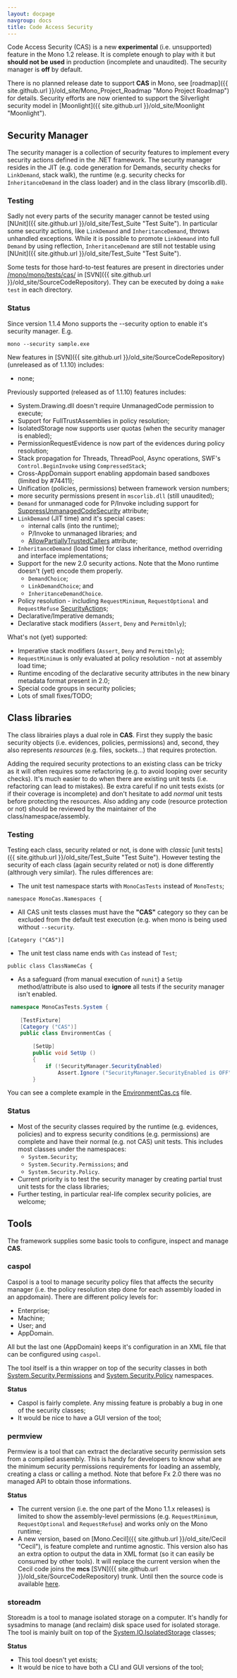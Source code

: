 ```yaml
---
layout: docpage
navgroup: docs
title: Code Access Security
---
```


Code Access Security (CAS) is a new **experimental** (i.e. unsupported) feature in the Mono 1.2 release. It is complete enough to play with it but **should not be used** in production (incomplete and unaudited). The security manager is **off** by default.

There is no planned release date to support **CAS** in Mono, see [roadmap]({{ site.github.url }}/old_site/Mono_Project_Roadmap "Mono Project Roadmap") for details. Security efforts are now oriented to support the Silverlight security model in [Moonlight]({{ site.github.url }}/old_site/Moonlight "Moonlight").

Security Manager
----------------

The security manager is a collection of security features to implement every security actions defined in the .NET framework. The security manager resides in the JIT (e.g. code generation for Demands, security checks for `LinkDemand`, stack walk), the runtime (e.g. security checks for `InheritanceDemand` in the class loader) and in the class library (mscorlib.dll).

### Testing

Sadly not every parts of the security manager cannot be tested using [NUnit]({{ site.github.url }}/old_site/Test_Suite "Test Suite"). In particular some security actions, like `LinkDemand` and `InheritanceDemand`, throws unhandled exceptions. While it is possible to promote `LinkDemand` into full `Demand` by using reflection, `InheritanceDemand` are still not testable using [NUnit]({{ site.github.url }}/old_site/Test_Suite "Test Suite").

Some tests for those hard-to-test features are present in directories under [/mono/mono/tests/cas/](http://anonsvn.mono-project.com/viewvc/trunk/mono/mono/tests/cas/) in [SVN]({{ site.github.url }}/old_site/SourceCodeRepository). They can be executed by doing a `make test` in each directory.

### Status

Since version 1.1.4 Mono supports the --security option to enable it's security manager. E.g.

    mono --security sample.exe

New features in [SVN]({{ site.github.url }}/old_site/SourceCodeRepository) (unreleased as of 1.1.10) includes:

-   none;

Previously supported (released as of 1.1.10) features includes:

-   System.Drawing.dll doesn't require UnmanagedCode permission to execute;
-   Support for FullTrustAssemblies in policy resolution;
-   IsolatedStorage now supports user quotas (when the security manager is enabled);
-   PermissionRequestEvidence is now part of the evidences during policy resolution;
-   Stack propagation for Threads, ThreadPool, Async operations, SWF's `Control.BeginInvoke` using `CompressedStack`;
-   Cross-AppDomain support enabling appdomain based sandboxes (limited by \#74411);
-   Unification (policies, permissions) between framework version numbers;
-   more security permissions present in `mscorlib.dll` (still unaudited);
-   `Demand` for unmanaged code for P/Invoke including support for [SuppressUnmanagedCodeSecurity](http://www.go-mono.com/docs/monodoc.ashx?link=T%3aSystem.Security.SuppressUnmanagedCodeSecurityAttribute) attribute;
-   `LinkDemand` (JIT time) and it's special cases:
    -   internal calls (into the runtime);
    -   P/Invoke to unmanaged libraries; and
    -   [AllowPartiallyTrustedCallers](http://www.go-mono.com/docs/monodoc.ashx?link=T%3aSystem.Security.AllowPartiallyTrustedCallersAttribute) attribute;
-   `InheritanceDemand` (load time) for class inheritance, method overriding and interface implementations;
-   Support for the new 2.0 security actions. Note that the Mono runtime doesn't (yet) encode them properly.
    -   `DemandChoice`;
    -   `LinkDemandChoice`; and
    -   `InheritanceDemandChoice`.
-   Policy resolution - including `RequestMinimum`, `RequestOptional` and `RequestRefuse` [SecurityAction](http://www.go-mono.com/docs/monodoc.ashx?link=T%3aSystem.Security.Permissions.SecurityAction)s;
-   Declarative/Imperative demands;
-   Declarative stack modifiers (`Assert`, `Deny` and `PermitOnly`);

 What's not (yet) supported:

-   Imperative stack modifiers (`Assert`, `Deny` and `PermitOnly`);
-   `RequestMinimum` is only evaluated at policy resolution - not at assembly load time;
-   Runtime encoding of the declarative security attributes in the new binary metadata format present in 2.0;
-   Special code groups in security policies;
-   Lots of small fixes/TODO;

Class libraries
---------------

The class librairies plays a dual role in **CAS**. First they supply the basic security objects (i.e. evidences, policies, permissions) and, second, they also represents *resources* (e.g. files, sockets...) that requires protection.

Adding the required security protections to an existing class can be tricky as it will often requires some refactoring (e.g. to avoid looping over security checks). It's much easier to do when there are existing unit tests (i.e. refactoring can lead to mistakes). Be extra careful if no unit tests exists (or if their coverage is incomplete) and don't hesitate to add *normal* unit tests before protecting the resources. Also adding any code (resource protection or not) should be reviewed by the maintainer of the class/namespace/assembly.

### Testing

Testing each class, security related or not, is done with *classic* [unit tests]({{ site.github.url }}/old_site/Test_Suite "Test Suite"). However testing the security of each class (again security related or not) is done differently (althrough very similar). The rules differences are:

-   The unit test namespace starts with `MonoCasTests` instead of `MonoTests`;

<!-- -->

    namespace MonoCas.Namespaces {

-   All CAS unit tests classes must have the **"CAS"** category so they can be excluded from the default test execution (e.g. when mono is being used without `--security`.

<!-- -->

    [Category ("CAS")]

-   The unit test class name ends with `Cas` instead of `Test`;

<!-- -->

    public class ClassNameCas {

-   As a safeguard (from manual execution of `nunit`) a `SetUp` method/attribute is also used to **ignore** all tests if the security manager isn't enabled.

<!-- -->

``` csharp
 namespace MonoCasTests.System {
 
    [TestFixture]
    [Category ("CAS")]
    public class EnvironmentCas {
 
        [SetUp]
        public void SetUp ()
        {
            if (!SecurityManager.SecurityEnabled)
                Assert.Ignore ("SecurityManager.SecurityEnabled is OFF");
        }
```

You can see a complete example in the [EnvironmentCas.cs](http://anonsvn.mono-project.com/viewvc/trunk/mcs/class/corlib/Test/System/EnvironmentCas.cs?view=markup) file.

### Status

-   Most of the security classes required by the runtime (e.g. evidences, policies) and to express security conditions (e.g. permissions) are complete and have their normal (e.g. not CAS) unit tests. This includes most classes under the namespaces:
    -   `System.Security`;
    -   `System.Security.Permissions`; and
    -   `System.Security.Policy`.
-   Current priority is to test the security manager by creating partial trust unit tests for the class libraries;
-   Further testing, in particular real-life complex security policies, are welcome;

Tools
-----

The framework supplies some basic tools to configure, inspect and manage **CAS**.

### caspol

Caspol is a tool to manage security policy files that affects the security manager (i.e. the policy resolution step done for each assembly loaded in an appdomain). There are different policy levels for:

-   Enterprise;
-   Machine;
-   User; and
-   AppDomain.

All but the last one (AppDomain) keeps it's configuration in an XML file that can be configured using `caspol`.

The tool itself is a thin wrapper on top of the security classes in both [System.Security.Permissions](http://www.go-mono.com/docs/monodoc.ashx?link=N%3aSystem.Security.Permissions) and [System.Security.Policy](http://www.go-mono.com/docs/monodoc.ashx?link=N%3aSystem.Security.Policy) namespaces.

**Status**

-   Caspol is fairly complete. Any missing feature is probably a bug in one of the security classes;
-   It would be nice to have a GUI version of the tool;

### permview

Permview is a tool that can extract the declarative security permission sets from a compiled assembly. This is handy for developers to know what are the minimum security permissions requirements for loading an assembly, creating a class or calling a method. Note that before Fx 2.0 there was no managed API to obtain those informations.

**Status**

-   The current version (i.e. the one part of the Mono 1.1.x releases) is limited to show the assembly-level permissions (e.g. `RequestMinimum`, `RequestOptional` and `RequestRefuse`) and works only on the Mono runtime;
-   A new version, based on [Mono.Cecil]({{ site.github.url }}/old_site/Cecil "Cecil"), is feature complete and runtime agnostic. This version also has an extra option to output the data in XML format (so it can easily be consumed by other tools). It will replace the current version when the Cecil code joins the **mcs** [SVN]({{ site.github.url }}/old_site/SourceCodeRepository) trunk. Until then the source code is available [here](http://anonsvn.mono-project.com/viewvc/trunk/cecil/permview/permview.cs?view=markup).

### storeadm

Storeadm is a tool to manage isolated storage on a computer. It's handly for sysadmins to manage (and reclaim) disk space used for isolated storage. The tool is mainly built on top of the [System.IO.IsolatedStorage](http://www.go-mono.com/docs/monodoc.ashx?link=N%3aSystem.IO.IsolatedStorage) classes;

**Status**

-   This tool doesn't yet exists;
-   It would be nice to have both a CLI and GUI versions of the tool;


